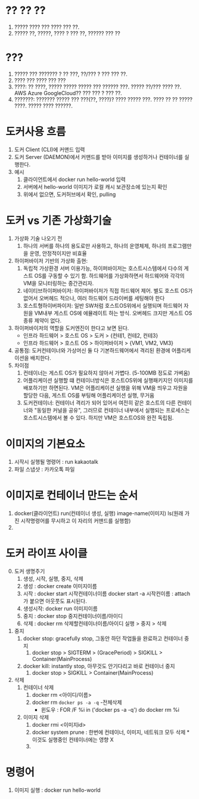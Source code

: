 # ?? ?? ??
1. ????? ???? ??? ???? ??? ??.
2. ????? ??, ?????, ???? ? ??? ??, ?????? ??? ??

# ???
1. ????? ??? ??????? ? ?? ???, ??/??? ? ??? ??? ??.
2. ???? ??? ???? ??? ???
3. ????: ?? ????, ????? ????? ????? ??? ?????? ???. ????? ??/??? ???? ??.
   AWS Azure GoogleCloud?? ??? ??? ? ??? ??.
4. ???????: ??????? ????? ??? ???(??, ????)? ???? ????? ???. ???? ?? ?? ????? ????.
   ????? ???? ??????.

# 도커사용 흐름
1. 도커 Client (CLI)에 커맨드 입력
2. 도커 Server (DAEMON)에서 커맨드를 받아 이미지를 생성하거나 컨테이너를 실행한다.
3. 예시 
   1. 클라이언트에서 docker run hello-world 입력
   2. 서버에서 hello-world 이미지가 로컬 캐시 보관장소에 있는지 확인
   3. 위에서 없으면, 도커허브에서 확인, pulling

# 도커 vs 기존 가상화기술
1. 가상화 기술 나오기 전
   1. 하나의 서버를 하나의 용도로만 사용하고, 하나의 운영체제, 하나의 프로그램만을 운영, 안정적이지만 비효율
2. 하이퍼바이저 기반의 가상화 출현: 
   1. 독립적 가상환경 서버 이용가능, 하이퍼바이저는 호스트시스템에서 다수의 게스트 OS를 구동할 수 있기 함.
      하드웨어를 가상화하면서 하드웨어와 각각의 VM을 모니터링하는 중간관리자.
   2. 네이티브하이퍼바이저: 하이퍼바이저가 직접 하드웨어 제어. 별도 호스트 OS가 없어서 오버헤드 적으나, 여러 하드웨어 드라이버를 세팅해야 한다
   3. 호스트형하이버파이저: 일반 SW처럼 호스트OS위에서 실행되며 하드웨어 자원을 VM내부 게스트 OS에 에뮬레이트 하는 방식. 오버헤드 크지만 게스트 OS종류 제약이 없다.
3. 하이퍼바이저의 역할을 도커엔진이 한다고 보면 된다.
   - 인프라 하드웨어 > 호스트 OS > 도커 > {컨테1, 컨테2, 컨테3}
   - 인프라 하드웨어 > 호스트 OS > 하이퍼바이저 > {VM1, VM2, VM3}
4. 공통점: 도커컨테이너와 가상머신 둘 다 기본하드웨어에서 격리된 환경에 어플리케이션을 배치한다.
5. 차이점
   1. 컨테이너는 게스트 OS가 필요하지 않아서 가볍다. (5-100MB 정도로 가벼움)
   2. 어플리케이션 실행할 떄 컨테이너방식은 호스트OS위에 실행패키지인 이미지를 배포하기만 하면된다. 
      VM은 어플리케이션 실행을 위해 VM을 띄우고 자원을 할당한 다음, 게스트 OS를 부팅해 어플리케이션 실행, 무거움
   3. 도커컨테이너: 컨테이너 격리가 되어 있어서 여전히 같은 호스트의 다른 컨테이너와 "동일한 커널을 공유", 그러므로 컨테이너 내부에서 실행되는 프로세스는 호스트시스템에서 볼 수 있다. 하지만 VM은 호스트OS와 완전 독립됨.
 
# 이미지의 기본요소
   1. 시작시 실행될 명령어 : run kakaotalk
   2. 파일 스냅샷 : 카카오톡 파일

# 이미지로 컨테이너 만드는 순서
   1. docker(클라이언트) run(컨테이너 생성, 실행) image-name(이미지) ls(원래 가진 시작명령어를 무시하고 이 자리의 커맨드를 실행함)
   2. 

# 도커 라이프 사이클
   0. 도커 생명주기
      1. 생성, 시작, 실행, 중지, 삭제
      2. 생성 : docker create 이미지이름
      3. 시작 : docker start 시작컨테이너이름
         docker start -a 시작컨이름 : attach가 붙으면 아웃풋도 표시된다.
      4. 생성시작: docker run 이미지이름
      5. 중지 : docker stop 중지컨테이너이름/아이디
      6. 삭제 : docker rm 삭제할컨테이너이름/아이디
   실행 > 중지 > 삭제
   1. 중지
      1. docker stop: gracefully stop, 그동안 하던 작업들을 완료하고 컨테이너 중지
         1. docker stop > SIGTERM > (GracePeriod) > SIGKILL > Container(MainProcess)
      2. docker kill: instantly stop, 아무것도 안기다리고 바로 컨테이너 중지
         1. docker stop >                           SIGKILL > Container(MainProcess)
   2. 삭제
      1. 컨테이너 삭제
         1. docker rm <아이디/이름>
         2. docker rm `docker ps -a -q`  -전체삭제
            * 윈도우 : FOR /F %i in ('docker ps -a -q') do docker rm %i
      2. 이미지 삭제
         1. docker rmi <이미지id>
         2. docker system prune : 한번에 컨테이너, 이미지, 네트워크 모두 삭제 * 이것도 실행중인 컨테이너에는 영향 X
         3. 
   
# 명령어
1. 이미지 실행 : docker run hello-world
